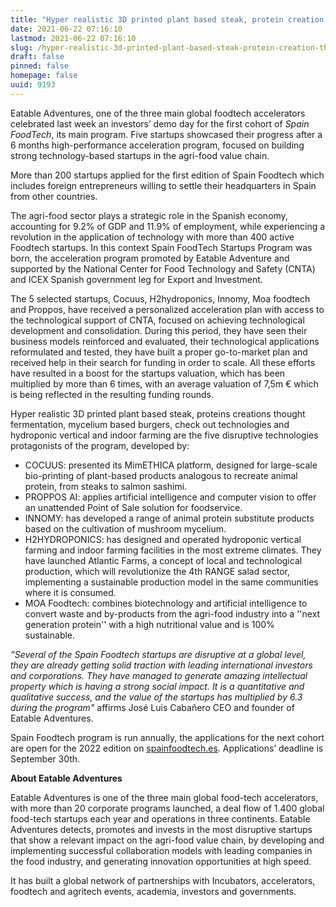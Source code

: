 ```yaml
---
title: "Hyper realistic 3D printed plant based steak, protein creation through fermentation and mycelium based burgers, among the startups selected for the first edition of Spain FoodTech"
date: 2021-06-22 07:16:10
lastmod: 2021-06-22 07:16:10
slug: /hyper-realistic-3d-printed-plant-based-steak-protein-creation-through-fermentation-and
draft: false
pinned: false
homepage: false
uuid: 9193
---
```

<p>Eatable Adventures, one of the three main global foodtech accelerators celebrated last week an investors’ demo day for the first cohort of <em>Spain FoodTech</em>, its main program. Five startups showcased their progress after a 6 months high-performance acceleration program, focused on building strong technology-based startups in the agri-food value chain.</p>
<p>More than 200 startups applied for the first edition of Spain Foodtech which includes foreign entrepreneurs willing to settle their headquarters in Spain from other countries. </p>
<p>The agri-food sector plays a strategic role in the Spanish economy, accounting for 9.2% of GDP and 11.9% of employment, while experiencing a revolution in the application of technology with more than 400 active Foodtech startups. In this context Spain FoodTech Startups Program was born, the acceleration program promoted by Eatable Adventure and supported by the National Center for Food Technology and Safety (CNTA) and ICEX Spanish government leg for Export and Investment. </p>
<p>The 5 selected startups, Cocuus, H2hydroponics, Innomy, Moa foodtech and Proppos, have received a personalized acceleration plan with access to the technological support of CNTA, focused on achieving technological development and consolidation. During this period, they have seen their business models reinforced and evaluated, their technological applications reformulated and tested, they have built a proper go-to-market plan and received help in their search for funding in order to scale. All these efforts have resulted in a boost for the startups valuation, which has been multiplied by more than 6 times, with an average valuation of 7,5m € which is being reflected in the resulting funding rounds.</p>
<p>Hyper realistic 3D printed plant based steak, proteins creations thought fermentation, mycelium based burgers, check out technologies and hydroponic vertical and indoor farming are the five disruptive technologies protagonists of the program, developed by:</p>
<ul>
<li>COCUUS: presented its MimETHICA platform, designed for large-scale bio-printing of plant-based products analogous to recreate animal protein, from steaks to salmon sashimi.</li>
<li>PROPPOS AI: applies artificial intelligence and computer vision to offer an unattended Point of Sale solution for foodservice.</li>
<li>INNOMY: has developed a range of animal protein substitute products based on the cultivation of mushroom mycelium.</li>
<li>H2HYDROPONICS: has designed and operated hydroponic vertical farming and indoor farming facilities in the most extreme climates. They have launched Atlantic Farms, a concept of local and technological production, which will revolutionize the 4th RANGE salad sector, implementing a sustainable production model in the same communities where it is consumed.</li>
<li>MOA Foodtech: combines biotechnology and artificial intelligence to convert waste and by-products from the agri-food industry into a ''next generation protein'' with a high nutritional value and is 100% sustainable.</li>
</ul>
<p><em>“Several of the Spain Foodtech startups are disruptive at a global level, they are already getting solid traction with leading international investors and corporations. They have managed to generate amazing intellectual property which is having a strong social impact. It is a quantitative and qualitative success, and the value of the startups has multiplied by 6.3 during the program" </em>affirms<em> </em>José Luis Cabañero CEO and founder of Eatable Adventures. </p>
<p>Spain Foodtech program is run annually, the applications for the next cohort are open for the 2022 edition on <a href="http://spainfoodtech.es"><u>spainfoodtech.es</u></a>. Applications’ deadline is September 30th. </p>
<p><strong>About Eatable Adventures </strong></p>
<p>Eatable Adventures is one of the three main global food-tech accelerators, with more than 20 corporate programs launched, a deal flow of 1.400 global food-tech startups each year and operations in three continents. Eatable Adventures detects, promotes and invests in the most disruptive startups that show a relevant impact on the agri-food value chain, by developing and implementing successful collaboration models with leading companies in the food industry, and generating innovation opportunities at high speed.</p>
<p>It has built a global network of partnerships with Incubators, accelerators, foodtech and agritech events, academia, investors and governments.</p>
<p> </p>
